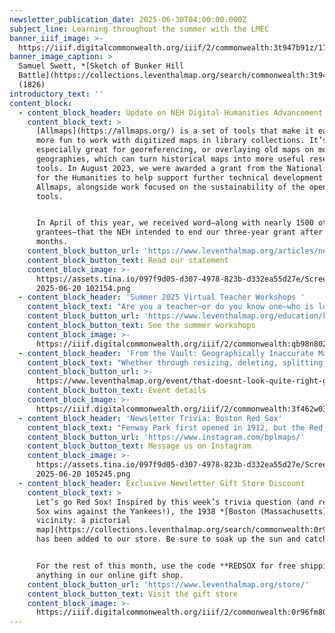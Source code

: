 ```yaml
---
newsletter_publication_date: 2025-06-30T04:00:00.000Z
subject_line: Learning throughout the summer with the LMEC
banner_iiif_image: >-
  https://iiif.digitalcommonwealth.org/iiif/2/commonwealth:3t947b91z/173,169,4428,2861/1200,/0/default.jpg
banner_image_caption: >
  Samuel Swett, *[Sketch of Bunker Hill
  Battle](https://collections.leventhalmap.org/search/commonwealth:3t947b90p)*
  (1826)
introductory_text: ''
content_block:
  - content_block_header: Update on NEH Digital Humanities Advancement Grant
    content_block_text: >
      [Allmaps](https://allmaps.org/) is a set of tools that make it easier and
      more fun to work with digitized maps in library collections. It’s
      especially great for georeferencing, or overlaying old maps on modern
      geographies, which can turn historical maps into more useful research
      tools. In August 2023, we were awarded a grant from the National Endowment
      for the Humanities to help support further technical development of
      Allmaps, alongside work focused on the sustainability of the open-source
      tools.


      In April of this year, we received word—along with nearly 1500 other
      grantees—that the NEH intended to end our three-year grant after 18
      months.
    content_block_button_url: 'https://www.leventhalmap.org/articles/neh-allmaps-statement-2025/'
    content_block_button_text: Read our statement
    content_block_image: >-
      https://assets.tina.io/097f9d05-d307-4978-823b-d332ea55d27e/Screenshot
      2025-06-20 102154.png
  - content_block_header: 'Summer 2025 Virtual Teacher Workshops '
    content_block_text: "Are you a teacher—or do you know one—who is looking to brush up on the American Revolution? Our virtual workshops this summer are a great way to gain a geographic perspective on this familiar story. If you’re using this time to recharge\_and\_get inspired for next year, we’d love to have you join us for one (or more!) of our upcoming virtual workshops. These workshops featured content from our current exhibition, *[Terrains of Independence](https://www.leventhalmap.org/digital-exhibitions/terrains-of-independence/)*, and are part of the [ARGO](https://www.argomaps.org/) (American Revolutionary Geographies Online) initiative.\n\nCan’t attend live?\_No problem. All registrants will receive access to the session recording and materials after the workshop.\n"
    content_block_button_url: 'https://www.leventhalmap.org/education/k12/professional-development/'
    content_block_button_text: See the summer workshops
    content_block_image: >-
      https://iiif.digitalcommonwealth.org/iiif/2/commonwealth:qb98n802x/1341,795,2289,3468/,1200/0/default.jpg
  - content_block_header: 'From the Vault: Geographically Inaccurate Maps'
    content_block_text: "Whether through resizing, deleting, splitting, fusing, or reimagining land—there’s something a little off in these maps.\n\nIn\_this *From the Vault* program, ***That Doesn’t Look Quite Right: Geographically Inaccurate Maps***, we’ll take a look at the cartographic choices mapmakers and publishers used to represent different perspectives of the world.\n\nThis free showing will be hosted Friday, June 27 in the Leventhal Map & Education Center with a staff member available to answer questions. This *From the Vault* is curated by our Visitor Services & Exhibition Assistant,\_**Zaila Alves**.\n"
    content_block_button_url: >-
      https://www.leventhalmap.org/event/that-doesnt-look-quite-right-geographically-inaccurate-maps-from-the-vault-collections-showing/
    content_block_button_text: Event details
    content_block_image: >-
      https://iiif.digitalcommonwealth.org/iiif/2/commonwealth:3f462w03s/2619,1351,1905,2724/,1200/0/default.jpg
  - content_block_header: 'Newsletter Trivia: Boston Red Sox'
    content_block_text: "Fenway Park first opened in 1912, but the Red Sox were founded as a franchise in 1901 with a different home field. What was the name of these original baseball grounds?\n\n* Huntington Avenue Baseball Grounds\n* Boston Common Baseball Field\n* Polo Baseball Grounds\n* Ebbets Baseball Field\n\nThe answer to last newsletter’s question about which formerly independent towns was the last to be annexed by Boston is **Hyde Park**.\n\nCorrect answers will be included in a random draw—the winner will receive the next three\_[Map of the Month club](https://www.leventhalmap.org/donate/map-of-the-month/)\_postcards for free.\_***Congratulations to our last winner, Chad!*** In order to enter, make sure you follow us on [Bluesky](https://bsky.app/profile/bplmaps.bsky.social),\_[Instagram](https://www.instagram.com/bplmaps/)\_or\_[Facebook](https://www.facebook.com/bplmaps)\_and direct message or email us the answer to the following question. We’ll accept answers until **July 7 at 9 am ET**.\n"
    content_block_button_url: 'https://www.instagram.com/bplmaps/'
    content_block_button_text: Message us on Instagram
    content_block_image: >-
      https://assets.tina.io/097f9d05-d307-4978-823b-d332ea55d27e/Screenshot
      2025-06-20 105245.png
  - content_block_header: Exclusive Newsletter Gift Store Discount
    content_block_text: >
      Let’s go Red Sox! Inspired by this week’s trivia question (and recent Red
      Sox wins against the Yankees!), the 1938 *[Boston (Massachusetts) and
      vicinity: a pictorial
      map](https://collections.leventhalmap.org/search/commonwealth:0r96fm79d)*
      has been added to our store. Be sure to soak up the sun and catch a game!


      For the rest of this month, use the code **REDSOX for free shipping** on
      anything in our online gift shop.
    content_block_button_url: 'https://www.leventhalmap.org/store/'
    content_block_button_text: Visit the gift store
    content_block_image: >-
      https://iiif.digitalcommonwealth.org/iiif/2/commonwealth:0r96fm805/3925,2316,420,627/full/0/default.jpg
---
```


